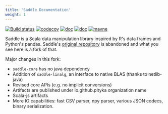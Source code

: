 ```yaml
---
title: 'Saddle Documentation'
weight: 1
---
```


[![Build status](https://github.com/pityka/saddle/workflows/CI/badge.svg)](https://github.com/pityka/saddle/actions)
[![codecov](https://codecov.io/gh/pityka/saddle/branch/master/graph/badge.svg)](https://codecov.io/gh/pityka/saddle)
[![doc](https://img.shields.io/badge/api-scaladoc-green)](https://pityka.github.io/saddle/api/org/saddle/Frame.html)
[![doc](https://img.shields.io/badge/docs-green)](https://pityka.github.io/saddle)
[![mavne](https://img.shields.io/maven-central/v/io.github.pityka/saddle-core_2.12.svg)](https://repo1.maven.org/maven2/io/github/pityka/saddle-core_2.12/)

Saddle is a Scala data manipulation library inspired by R's data frames and Python's pandas. 
Saddle's [original repository](https://github.com/saddle/saddle) is abandoned and what you see here 
is a fork of that. 

Major changes in this fork:

- `saddle-core` has no java dependency
- Addition of `saddle-linalg`, an interface to native BLAS (thanks to netlib-java)
- Revised core APIs (e.g. no implicit conversions)
- Artifacts are published under io.github.pityka organization name
- Scala-js artifacts
- More IO capabilities: fast CSV parser, npy parser, various JSON codecs, binary serialization.

